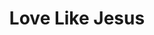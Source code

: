 ---
published: true
layout: watch-promo
categories: watch
series-id: love-like-jesus
title: Love Like Jesus
---